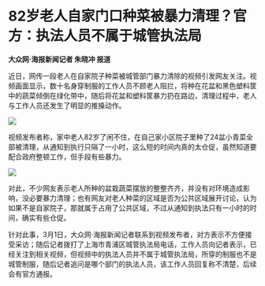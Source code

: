 # 82岁老人自家门口种菜被暴力清理？官方：执法人员不属于城管执法局

**大众网·海报新闻记者 朱晓冲 报道**

近日，网传一段老人在自家院子种菜被城管部门暴力清除的视频引发网友关注。视频画面显示，数十名身穿制服的工作人员不顾老人阻拦，将种在花盆和黑色塑料筐中的蔬菜倾倒在绿化带中，随后将花盆和塑料筐暴力扔在路边，清理过程中，老人与工作人员还发生了明显的推搡动作。

![](https://inews.gtimg.com/om_bt/Ofan3blkXnTxD70J1k_2bSTL10Pf0hHkBKb1zZycTzVj8AA/1000)

视频发布者称，家中老人82岁了闲不住，在自己家小区院子里种了24盆小青菜全部被清理，从通知到执行只隔了一小时，这么短的时间内真的太仓促，虽然知道要配合政府整顿工作，但手段有些暴力。

![](https://inews.gtimg.com/om_bt/OHRLAlwTisOaWIGBXZv84jD_wFObb_qCDtGIYN4-ym-P0AA/1000)

对此，不少网友表示老人所种的盆栽蔬菜摆放的整整齐齐，并没有对环境造成影响，没必要暴力清理；也有网友对老人种菜的区域是否为公共区域展开讨论，认为如果不是自家院子，那就属于占用了公共区域，不过从通知到执法只有一小时的时间，确实有些仓促。

针对此事，3月1日，大众网·海报新闻记者联系到视频发布者，对方表示不方便接受采访；随后记者拨打了上海市青浦区城管执法局电话，工作人员向记者表示，已经关注到相关视频，但视频中的执法人员并不属于城管执法局，所穿的制服也不是城管制服，随后记者追问是哪个部门的执法人员，该工作人员回复称不清楚，后续会有官方通报。

